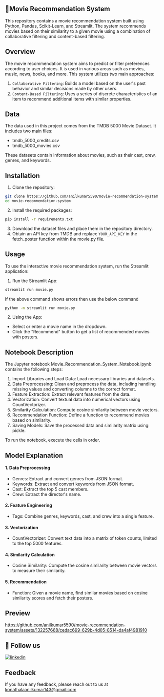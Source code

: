 ## 🎦Movie Recommendation System
This repository contains a movie recommendation system built using Python, Pandas, Scikit-Learn, and Streamlit. The system recommends movies based on their similarity to a given movie using a combination of collaborative filtering and content-based filtering.

## Overview
The movie recommendation system aims to predict or filter preferences according to user choices. It is used in various areas such as movies, music, news, books, and more. This system utilizes two main approaches:

1. `Collaborative Filtering`: Builds a model based on the user's past behavior and similar decisions made by other users.
2. `Content-Based Filtering`: Uses a series of discrete characteristics of an item to recommend additional items with similar properties.

## Data
The data used in this project comes from the TMDB 5000 Movie Dataset. It includes two main files:

- tmdb_5000_credits.csv
- tmdb_5000_movies.csv

These datasets contain information about movies, such as their cast, crew, genres, and keywords.

## Installation
1. Clone the repository:
```bash
git clone https://github.com/anilkumar5590/movie-recommendation-system.git
cd movie-recommendation-system
```
2. Install the required packages:
```bash
pip install -r requirements.txt
```
3. Download the dataset files and place them in the repository directory.
4. Obtain an API key from TMDB and replace `YOUR_API_KEY` in the fetch_poster function within the movie.py file.

## Usage
To use the interactive movie recommendation system, run the Streamlit application:
1. Run the Streamlit App:
```bash
streamlit run movie.py
```
If the above command shows errors then use the below command
```bash
python -m streamlit run movie.py
```
2. Using the App:
- Select or enter a movie name in the dropdown.
- Click the "Recommend" button to get a list of recommended movies with posters.

## Notebook Description
The Jupyter notebook Movie_Recommendation_System_Notebook.ipynb contains the following steps:

1. Import Libraries and Load Data: Load necessary libraries and datasets.
2. Data Preprocessing: Clean and preprocess the data, including handling missing values and converting columns to the correct format.
3. Feature Extraction: Extract relevant features from the data.
4. Vectorization: Convert textual data into numerical vectors using CountVectorizer.
5. Similarity Calculation: Compute cosine similarity between movie vectors.
6. Recommendation Function: Define a function to recommend movies based on similarity.
7. Saving Models: Save the processed data and similarity matrix using pickle.

To run the notebook, execute the cells in order.

## Model Explanation
#### 1. Data Preprocessing
- Genres: Extract and convert genres from JSON format.
- Keywords: Extract and convert keywords from JSON format.
- Cast: Extract the top 5 cast members.
- Crew: Extract the director's name.
#### 2. Feature Engineering
- Tags: Combine genres, keywords, cast, and crew into a single feature.
#### 3. Vectorization
- CountVectorizer: Convert text data into a matrix of token counts, limited to the top 5000 features.
#### 4. Similarity Calculation
- Cosine Similarity: Compute the cosine similarity between movie vectors to measure their similarity.
#### 5. Recommendation
- Function: Given a movie name, find similar movies based on cosine similarity scores and fetch their posters.

## Preview
https://github.com/anilkumar5590/movie-recommendation-system/assets/132257668/cedac699-629b-4d05-8514-da4af4981910


## 🔗 Follow us
[![linkedin](https://img.shields.io/badge/linkedin-0A66C2?style=for-the-badge&logo=linkedin&logoColor=white)](https://www.linkedin.com/in/anilkumarkonathala/)

## Feedback
If you have any feedback, please reach out to us at konathalaanilkumar143@gmail.com



